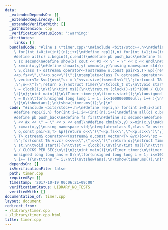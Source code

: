 ```yaml
---
data:
  _extendedDependsOn: []
  _extendedRequiredBy: []
  _extendedVerifiedWith: []
  _pathExtension: cpp
  _verificationStatusIcon: ':warning:'
  attributes:
    links: []
  bundledCode: "#line 1 \"timer.cpp\"\n#include <bits/stdc++.h>\n#define rep(i,n)\
    \ for(int i=0;i<(int)(n);i++)\n#define rep1(i,n) for(int i=1;i<=(int)(n);i++)\n\
    #define all(c) c.begin(),c.end()\n#define pb push_back\n#define fs first\n#define\
    \ sc second\n#define show(x) cout << #x << \" = \" << x << endl\n#define chmin(x,y)\
    \ x=min(x,y)\n#define chmax(x,y) x=max(x,y)\nusing namespace std;\ntemplate<class\
    \ S,class T> ostream& operator<<(ostream& o,const pair<S,T> &p){return o<<\"(\"\
    <<p.fs<<\",\"<<p.sc<<\")\";}\ntemplate<class T> ostream& operator<<(ostream& o,const\
    \ vector<T> &vc){o<<\"sz = \"<<vc.size()<<endl<<\"[\";for(const T& v:vc) o<<v<<\"\
    ,\";o<<\"]\";return o;}\nstruct Timer{\n\tclock_t st;\n\tvoid start(){\n\t\tst\
    \ = clock();\n\t}\n\tint ms(){\n\t\treturn (clock()-st)*1000 / CLOCKS_PER_SEC;\n\
    \t}\n};\nint main(){\n\tTimer timer;\n\ttimer.start();\n\tunsigned long long ans\
    \ = 0;\n\tfor(unsigned long long i = 1; i<=1000000000ull; i++ ){\n\t\tans ^= i;\n\
    \t}\n\tshow(ans);\n\tshow(timer.ms());\n}\n"
  code: "#include <bits/stdc++.h>\n#define rep(i,n) for(int i=0;i<(int)(n);i++)\n\
    #define rep1(i,n) for(int i=1;i<=(int)(n);i++)\n#define all(c) c.begin(),c.end()\n\
    #define pb push_back\n#define fs first\n#define sc second\n#define show(x) cout\
    \ << #x << \" = \" << x << endl\n#define chmin(x,y) x=min(x,y)\n#define chmax(x,y)\
    \ x=max(x,y)\nusing namespace std;\ntemplate<class S,class T> ostream& operator<<(ostream&\
    \ o,const pair<S,T> &p){return o<<\"(\"<<p.fs<<\",\"<<p.sc<<\")\";}\ntemplate<class\
    \ T> ostream& operator<<(ostream& o,const vector<T> &vc){o<<\"sz = \"<<vc.size()<<endl<<\"\
    [\";for(const T& v:vc) o<<v<<\",\";o<<\"]\";return o;}\nstruct Timer{\n\tclock_t\
    \ st;\n\tvoid start(){\n\t\tst = clock();\n\t}\n\tint ms(){\n\t\treturn (clock()-st)*1000\
    \ / CLOCKS_PER_SEC;\n\t}\n};\nint main(){\n\tTimer timer;\n\ttimer.start();\n\t\
    unsigned long long ans = 0;\n\tfor(unsigned long long i = 1; i<=1000000000ull;\
    \ i++ ){\n\t\tans ^= i;\n\t}\n\tshow(ans);\n\tshow(timer.ms());\n}\n"
  dependsOn: []
  isVerificationFile: false
  path: timer.cpp
  requiredBy: []
  timestamp: '2017-10-19 00:06:21+09:00'
  verificationStatus: LIBRARY_NO_TESTS
  verifiedWith: []
documentation_of: timer.cpp
layout: document
redirect_from:
- /library/timer.cpp
- /library/timer.cpp.html
title: timer.cpp
---
```

